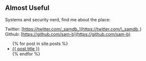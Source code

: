 ## Almost Useful

Systems and security nerd, find me about the place:

Twitter: [https://twitter.com/_samdb_](https://twitter.com/\_samdb_)    
Github: [https://github.com/sam-b](https://github.com/sam-b)

<ul>
  {% for post in site.posts %}
    <li>
      <a href="{{ post.url }}">{{ post.title }}</a>
    </li>
  {% endfor %}
</ul>
